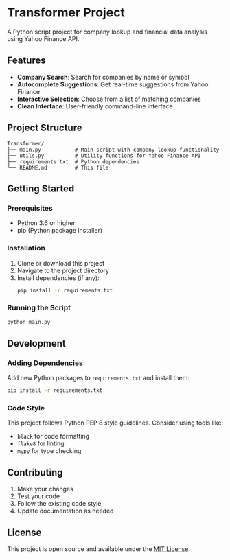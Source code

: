 # Transformer Project

A Python script project for company lookup and financial data analysis using Yahoo Finance API.

## Features

- **Company Search**: Search for companies by name or symbol
- **Autocomplete Suggestions**: Get real-time suggestions from Yahoo Finance
- **Interactive Selection**: Choose from a list of matching companies
- **Clean Interface**: User-friendly command-line interface

## Project Structure

```
Transformer/
├── main.py           # Main script with company lookup functionality
├── utils.py          # Utility functions for Yahoo Finance API
├── requirements.txt  # Python dependencies
└── README.md         # This file
```

## Getting Started

### Prerequisites

- Python 3.6 or higher
- pip (Python package installer)

### Installation

1. Clone or download this project
2. Navigate to the project directory
3. Install dependencies (if any):
   ```bash
   pip install -r requirements.txt
   ```

### Running the Script

```bash
python main.py
```

## Development

### Adding Dependencies

Add new Python packages to `requirements.txt` and install them:

```bash
pip install -r requirements.txt
```

### Code Style

This project follows Python PEP 8 style guidelines. Consider using tools like:
- `black` for code formatting
- `flake8` for linting
- `mypy` for type checking

## Contributing

1. Make your changes
2. Test your code
3. Follow the existing code style
4. Update documentation as needed

## License
This project is open source and available under the [MIT License](LICENSE).

